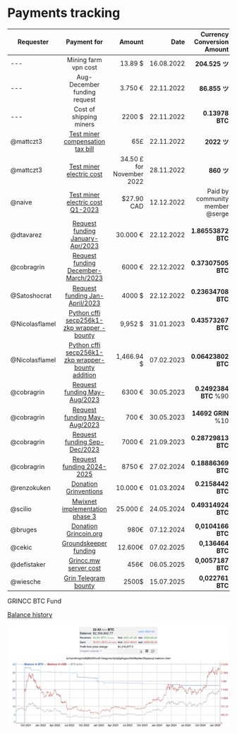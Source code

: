 
#  Payments tracking

|Requester|Payment for|Amount |Date|Currency Conversion Amount |SMA |Approved|Status
| ----- | :-----: | -----: | -----: | -----: | -----: | ----- | ----- |
| --- |Mining farm vpn cost|13.89 $|16.08.2022|**204.525 ツ**|0.06791 $|Yes|**Paid** |
| --- |Aug-December funding request|3.750 €|22.11.2022|**86.855 ツ**|0.04317 €|Yes|**Paid** |
| --- |Cost of shipping miners|2200 $|22.11.2022| **0.13978 BTC**|15,739.532 $|Yes|**Paid** |
|@mattczt3|[Test miner compensation tax bill](https://forum.grin.mw/t/request-for-funding-mattczt-october-2022/10034)  |65£ |22.11.2022 | **2022 ツ** |0.039 $|Yes|**Paid** |
|@mattczt3|[Test miner electric cost](https://forum.grin.mw/t/request-for-funding-mattczt-october-2022/10034) |34.50 £ for November 2022|28.11.2022|**860 ツ** | 0.0401 $ ||
|@naive|[Test miner electric cost Q1-2023](https://forum.grin.mw/t/closed-request-for-funding-navie-dec-2022-q1-2023/10210 ) | $27.90 CAD |12.12.2022|Paid by community member @serge||Yes|**Paid**|
|@dtavarez |[Request funding  January-Apr/2023](https://forum.grin.mw/t/request-for-funding-davidtavarez-january-april-2023/10205)  | 30.000 €| 22.12.2022| **1.86553872 BTC**| 16,081 € |Yes|**Paid**|
|@cobragrin |[Request funding December-March/2023](https://forum.grin.mw/t/request-for-funding-cobragrin-december-2022-march-2023/10208/10)  | 6000 €  | 22.12.2022 |**0.37307505 BTC** | 16,081 €| Yes | **Paid** |
|@Satoshocrat |[Request funding Jan-April/2023](https://forum.grin.mw/t/request-for-funding-groundskeeper-satoshocrat-jan-apr-2023/10211/6)  | 4000 $  | 22.12.2022 |**0.23634708   BTC** |  16,910 $| Yes | **Paid** |
|@Nicolasflamel |[Python cffi secp256k1-zkp wrapper - bounty](https://forum.grin.mw/t/locked-python-cffi-secp256k1-zkp-wrapper-bounty/10030/23)  | 9,952 $  | 31.01.2023 |**0.43573267   BTC** |  9,952 $| Yes | **Paid** |
|@Nicolasflamel |[Python cffi secp256k1-zkp wrapper-bounty addition](https://forum.grin.mw/t/locked-python-cffi-secp256k1-zkp-wrapper-bounty/10030/23)  | 1,466.94 $  | 07.02.2023 |**0.06423802   BTC** | 1,466.94 $| Yes | **Paid** |
|@cobragrin |[Request funding May-Aug/2023](https://forum.grin.mw/t/request-for-funding-cobragrin-may-aug-2023/10486/10)  | 6300 €  | 30.05.2023 |**0.2492384 BTC** %90 | 25,277€| Yes | **Paid** |
|@cobragrin |[Request funding May-Aug/2023](https://forum.grin.mw/t/request-for-funding-cobragrin-may-aug-2023/10486/10)  | 700 €  | 30.05.2023 |**14692 GRIN** %10 | 0.0476 €| Yes | **Paid** |
|@cobragrin |[Request funding Sep-Dec/2023](https://forum.grin.mw/t/request-for-funding-cobragrin-sep-dec-2023/10486/10)  | 7000 €  | 21.09.2023 |**0.28729813 BTC**  | 24,364 €| Yes | **Paid** |
|@cobragrin |[Request funding 2024-2025](https://forum.grin.mw/t/request-for-funding-cobragrin-2024-2025/10949)  | 8750 €  | 27.02.2024 |**0.18886369   BTC**  |  46,329 €| Yes | **Paid** |
|@renzokuken |[Donation Grinventions ](https://forum.grin.mw/t/should-the-cc-donate-to-grinvention-mimblewimble-py/10942/32)  | 10.000 €  | 01.03.2024 | **0.2158442 BTC**  |  46,329 €| Yes | **Paid**  |
|@scilio |[Mwixnet implementation phase 3 ](https://forum.grin.mw/t/request-for-funding-scilio-coinswap-implementation/9149/92)  | 25.000 £  | 24.05.2024 | **0.49314924 BTC**  |  67,737 $| Yes | **Paid**  |
|@bruges |[Donation Grincoin.org ](https://forum.grin.mw/t/donation-to-grincoin-org/11415)| 980€       | 07.12.2024     | **0,0104166 BTC** | 97,244 $ | Yes | Pending  |
|@cekic |[Groundskeeper funding](https://forum.grin.mw/t/cekic-progress-and-request-for-2025-groundskeeper/11615/18) | 12.600€   | 07.02.2025  | **0,136464 BTC**  | 105,002$ |Yes | Pending   |
|@defistaker|[Grincc.mw server cost](https://github.com/grincc/agenda/blob/main/notes/2025-05-06-community-meeting-notes.md) | 456€  | 06.05.2025   | **0,0057187  BTC** | 89,306$ |Yes | Pending |
|@wiesche|[Grin Telegram bounty](https://forum.grin.mw/t/bounty-for-telegram-bot-locked/9876/16) | 2500$   | 15.07.2025 | **0,022761 BTC**    | 109,836| Yes  | Pending |


GRINCC BTC Fund

[Balance history](https://bitinfocharts.com/bitcoin/address/bc1qmdhmgmhd6j89225hzdh7dxqgmen3y2q0g4vgpez0tw9tkp4ae39qsqvuyl)

![Alt text](<imgs/2024 balance.png>)